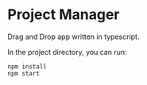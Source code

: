 # Project Manager
Drag and Drop app written in typescript.

In the project directory, you can run:
```
npm install
npm start
```
